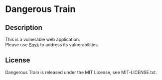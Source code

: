 # Dangerous Train

## Description

This is a vulnerable web application.  
Please use [Snyk](https://snyk.io/) to address its vulnerabilities.

## License

Dangerous Train is released under the MIT License, see MIT-LICENSE.txt.
